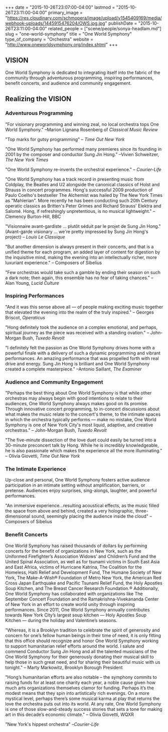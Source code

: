 +++
date = "2015-10-26T23:07:00-04:00"
lastmod = "2015-10-26T23:11:00-04:00"
primary_image = "https://res.cloudinary.com/schmopera/image/upload/v1545409169/media/webhook-uploads/1445915476204/OWS.jpg.jpg"
publishDate = "2015-10-26T23:11:00-04:00"
related_people = ["scene/people/sonya-headlam.md"]
slug = "one-world-symphony"
title = "One World Symphony"
type_of_company = "Orchestra"
website = "http://www.oneworldsymphony.org/index.shtml"
+++

## VISION

One World Symphony is dedicated to integrating itself into the fabric of the community through adventurous programming, inspiring performances, benefit concerts, and audience and community engagement.

## Realizing the VISION

### Adventurous Programming

"For visionary programming and winning zeal, no local orchestra tops One World Symphony." –Marion Lignana Rosenberg of *Classical Music Review*

"Top marks for gutsy programming" – *Time Out New York*

"One World Symphony has performed many premieres since its founding in 2001 by the composer and conductor Sung Jin Hong." –Vivien Schweitzer, *The New York Times*

"One World Symphony re-invents the orchestral experience." – *Courier-Life*

"One World Symphony has a track record in presenting music from Coldplay, the Beatles and U2 alongside the canonical classics of Holst and Strauss in concert programmes. Hong's successful 2009 production of Paulo Coelho's bestseller The Alchemist was hailed by The New York Times as "Mahlerian". More recently he has been conducting such 20th Century operatic classics as Britten's Peter Grimes and Richard Strauss' Elektra and Salomé. Hong, if refreshingly unpretentious, is no musical lightweight." –Clemency Burton-Hill, BBC

"Visionnaire avant-gardiste ... plutôt séduit par le projet de Sung Jin Hong." (Avant-garde visionary ... we're pretty impressed by Sung Jin Hong's project) – *Louis Le Classique*

"But another dimension is always present in their concerts, and that is a unified theme for each program, an added layer of content for digestion by the inquisitive mind, making the evening into an intellectually richer, more luxuriant experience." – Composers of Sibelius

"Few orchestras would take such a gamble by ending their season on such a dark note; then again, this ensemble has no fear of taking chances." – Alan Young, *Lucid Culture*

### Inspiring Performances

"And it was this sense above all — of people making exciting music together that elevated the evening into the realm of the truly inspired." – Georges Briscot, *Operaticus*

"Hong definitely took the audience on a complex emotional, and perhaps, spiritual journey as the piece was received with a standing ovation." – John-Morgan Bush, *Tuxedo Revolt*

"I definitely felt the passion as One World Symphony drives home with a powerful finale with a delivery of such a dynamic programming and vibrant performances. An amazing performance that was propelled forth with real drive and energy. Sung Jin Hong is brilliant and One World Symphony created a complete masterpiece." –Antonio Saillant, *The Examiner*

### Audience and Community Engagement

"Perhaps the best thing about One World Symphony is that while other orchestras may always begin with good intentions to relate to their audiences, One World Symphony always makes good on its promise.  Through innovative concert programming, to in-concert discussions about what makes the music relate to the concert's theme, to the intimate spaces in which the orchestra typically performs — make no mistake, One World Symphony is one of New York City's most liquid, adaptive, and creative orchestras." – John-Morgan Bush, *Tuxedo Revolt*

"The five-minute dissection of the love duet could easily be turned into a 30-minute preconcert talk by Hong. While he is incredibly knowledgeable, he is also passionate which makes the experience all the more illuminating." – Olivia Giovetti, *Time Out New York*

### The Intimate Experience

Up-close and personal, One World Symphony fosters active audience participation in an intimate setting without amplification, barriers, or pretense. Audiences enjoy surprises, sing-alongs, laughter, and powerful performances.

"An immersive experience...resulting acoustical effects, as the music filled the space from above and behind, created a very holographic, three-dimensional sound, seemingly placing the audience inside the cloud" – Composers of Sibelius

### Benefit Concerts

One World Symphony has raised thousands of dollars by performing concerts for the benefit of organizations in New York, such as the Uniformed Firefighter’s Association Widows’ and Children’s Fund and the United Spinal Association, as well as for tsunami victims in South East Asia and East Africa, victims of Hurricane Katrina, The Coalition for the Homeless, Haiti Relief and Development Fund, The Humane Society of New York, The Make-A-Wish® Foundation of Metro New York, the American Red Cross Japan Earthquake and Pacific Tsunami Relief Fund, the Holy Apostles Soup Kitchen, and The Breast Cancer Research Foundation.® Additionally, One World Symphony has collaborated with organizations like The September Concert Foundation and the Ramakrishna-Vivekananda Center of New York in an effort to create world unity through inspiring performances. Since 2011, One World Symphony annually contributes towards New York City’s largest soup kitchen — Holy Apostles Soup Kitchen — during the holiday and Valentine’s seasons.

"Whereas, it is a Brooklyn tradition to celebrate the spirit of generosity and concern for one’s fellow human beings in their time of need, it is only fitting that this office should recognize and honor One World Symphony working to support humanitarian relief efforts around the world. I salute and commend Conductor Sung Jin Hong and all the talented musicians of the One World Symphony for their generously donating their musical skill to help those in such great need, and for sharing their beautiful music with us tonight." – Marty Markowitz, Brooklyn Borough President

"Hong’s humanitarian efforts are also notable – the symphony commits to raising funds for at least one charity each year, a noble cause given how much arts organizations themselves clamor for funding. Perhaps it’s the modest means that they spin into artistically rich evenings. On a more mystical level, perhaps there’s some musical karma at play that returns the love the orchestra puts out into its world. At any rate, One World Symphony is one of those slow-and-steady success stories that sets a tone for making art in this decade’s economic climate." – Olivia Giovetti, WQXR

"New York's hippest orchestra" –*Courier-Life*
